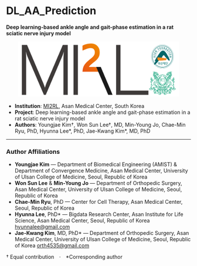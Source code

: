 # DL_AA_Prediction

**Deep learning-based ankle angle and gait-phase estimation in a rat sciatic nerve injury model**

<p align="center"><img src='./MI2RL_logo.png' width="440" height="150"></p>

- **Institution**: [MI2RL](https://www.mi2rl.co/), Asan Medical Center, South Korea  
- **Project**: Deep learning-based ankle angle and gait-phase estimation in a rat sciatic nerve injury model  
- **Authors**: Youngjae Kim†, Won Sun Lee†, MD, Min-Young Jo, Chae-Min Ryu, PhD, Hyunna Lee*, PhD, Jae-Kwang Kim*, MD, PhD  

---

### Author Affiliations

- **Youngjae Kim** — Department of Biomedical Engineering (AMIST) & Department of Convergence Medicine, Asan Medical Center, University of Ulsan College of Medicine, Seoul, Republic of Korea  
- **Won Sun Lee** & **Min-Young Jo** — Department of Orthopedic Surgery, Asan Medical Center, University of Ulsan College of Medicine, Seoul, Republic of Korea  
- **Chae-Min Ryu**, PhD — Center for Cell Therapy, Asan Medical Center, Seoul, Republic of Korea  
- **Hyunna Lee**, PhD* — Bigdata Research Center, Asan Institute for Life Science, Asan Medical Center, Seoul, Republic of Korea <hyunnalee@gmail.com>  
- **Jae-Kwang Kim**, MD, PhD* — Department of Orthopedic Surgery, Asan Medical Center, University of Ulsan College of Medicine, Seoul, Republic of Korea <orth4535@gmail.com>  

† Equal contribution · *Corresponding author
